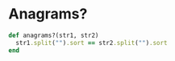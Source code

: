 # Anagrams? 

```ruby
def anagrams?(str1, str2)
  str1.split("").sort == str2.split("").sort
end
```
